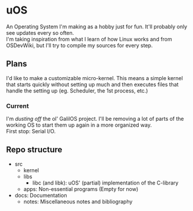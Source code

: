 # uOS
An Operating System I'm making as a hobby just for fun. It'll probably only see updates every so often.  
I'm taking inspiration from what I learn of how Linux works and from OSDevWiki, but I'll try to compile my sources for every step.

## Plans
I'd like to make a customizable micro-kernel. This means a simple kernel that starts quickly without setting up much and then executes files that handle the setting up (eg. Scheduler, the 1st process, etc.)

### Current
I'm _dusting off_ the ol' GalilOS project. I'll be removing a lot of parts of the working OS to start them up again in a more organized way.  
First stop: Serial I/O.

## Repo structure
- src
  - kernel
  - libs
    - libc (and libk): uOS' (partial) implementation of the C-library
  - apps: Non-essential programs (Empty for now)
- docs: Documentation
  - notes: Miscellaneous notes and bibliography
